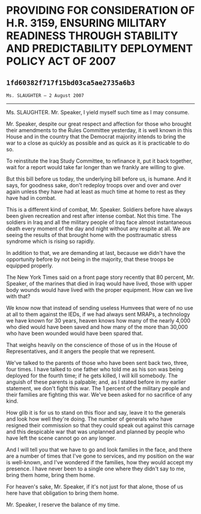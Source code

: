 # PROVIDING FOR CONSIDERATION OF H.R. 3159, ENSURING MILITARY READINESS  THROUGH STABILITY AND PREDICTABILITY DEPLOYMENT POLICY ACT OF 2007
## `1fd60382f717f15bd03ca5ae2735a6b3`
`Ms. SLAUGHTER — 2 August 2007`

---


Ms. SLAUGHTER. Mr. Speaker, I yield myself such time as I may 
consume.

Mr. Speaker, despite our great respect and affection for those who 
brought their amendments to the Rules Committee yesterday, it is well 
known in this House and in the country that the Democrat majority 
intends to bring the war to a close as quickly as possible and as quick 
as it is practicable to do so.

To reinstitute the Iraq Study Committee, to refinance it, put it back 
together, wait for a report would take far longer than we frankly are 
willing to give.

But this bill before us today, the underlying bill before us, is 
humane. And it says, for goodness sake, don't redeploy troops over and 
over and over again unless they have had at least as much time at home 
to rest as they have had in combat.

This is a different kind of combat, Mr. Speaker. Soldiers before have 
always been given recreation and rest after intense combat. Not this 
time. The soldiers in Iraq and all the military people of Iraq face 
almost instantaneous death every moment of the day and night without 
any respite at all. We are seeing the results of that brought home with 
the posttraumatic stress syndrome which is rising so rapidly.

In addition to that, we are demanding at last, because we didn't have 
the opportunity before by not being in the majority, that these troops 
be equipped properly.

The New York Times said on a front page story recently that 80 
percent, Mr. Speaker, of the marines that died in Iraq would have 
lived, those with upper body wounds would have lived with the proper 
equipment. How can we live with that?



We know now that instead of sending useless Humvees that were of no 
use at all to them against the IEDs, if we had always sent MRAPs, a 
technology we have known for 30 years, heaven knows how many of the 
nearly 4,000 who died would have been saved and how many of the more 
than 30,000 who have been wounded would have been spared that.

That weighs heavily on the conscience of those of us in the House of 
Representatives, and it angers the people that we represent.

We've talked to the parents of those who have been sent back two, 
three, four times. I have talked to one father who told me as his son 
was being deployed for the fourth time; if he gets killed, I will kill 
somebody. The anguish of these parents is palpable; and, as I stated 
before in my earlier statement, we don't fight this war. The 1 percent 
of the military people and their families are fighting this war. We've 
been asked for no sacrifice of any kind.

How glib it is for us to stand on this floor and say, leave it to the 
generals and look how well they're doing. The number of generals who 
have resigned their commission so that they could speak out against 
this carnage and this despicable war that was unplanned and planned by 
people who have left the scene cannot go on any longer.

And I will tell you that we have to go and look families in the face, 
and there are a number of times that I've gone to services, and my 
position on the war is well-known, and I've wondered if the families, 
how they would accept my presence. I have never been to a single one 
where they didn't say to me, bring them home, bring them home.

For heaven's sake, Mr. Speaker, if it's not just for that alone, 
those of us here have that obligation to bring them home.

Mr. Speaker, I reserve the balance of my time.